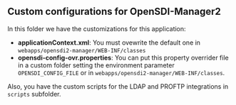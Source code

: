 ## Custom configurations for OpenSDI-Manager2

In this folder we have the customizations for this application:

* **applicationContext.xml**: You must ovewrite the default one in `webapps/opensdi2-manager/WEB-INF/classes`
* **opensdi-config-ovr.properties**: You can put this property overrider file in a custom folder setting the environment parameter `OPENSDI_CONFIG_FILE` or in `webapps/opensdi2-manager/WEB-INF/classes`.

Also, you have the custom scripts for the LDAP and PROFTP integrations in `scripts` subfolder.